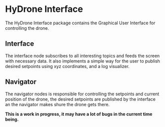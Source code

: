 # HyDrone Interface

The HyDrone Interface package contains the Graphical User Interface for controlling the drone.

## Interface
The interface node subscribes to all interesting topics and feeds the screen with necessary data. It also implements a simple way for the user to publish desired setpoints using xyz coordinates, and a log visualizer.

## Navigator
The navigator nodes is responsible for controlling the setpoints and current position of the drone, the desired setpoints are published by the interface an the navigator makes shure the drone gets there.












**This is a work in progress, it may have a lot of bugs in the current time being.**
